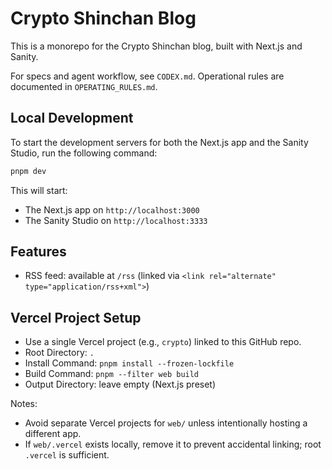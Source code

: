 # Crypto Shinchan Blog

This is a monorepo for the Crypto Shinchan blog, built with Next.js and Sanity.

For specs and agent workflow, see `CODEX.md`. Operational rules are documented in `OPERATING_RULES.md`.

## Local Development

To start the development servers for both the Next.js app and the Sanity Studio, run the following command:

```bash
pnpm dev
```

This will start:
- The Next.js app on `http://localhost:3000`
- The Sanity Studio on `http://localhost:3333`

## Features
- RSS feed: available at `/rss` (linked via `<link rel="alternate" type="application/rss+xml">`)

## Vercel Project Setup

- Use a single Vercel project (e.g., `crypto`) linked to this GitHub repo.
- Root Directory: `.`
- Install Command: `pnpm install --frozen-lockfile`
- Build Command: `pnpm --filter web build`
- Output Directory: leave empty (Next.js preset)

Notes:
- Avoid separate Vercel projects for `web/` unless intentionally hosting a different app.
- If `web/.vercel` exists locally, remove it to prevent accidental linking; root `.vercel` is sufficient.
